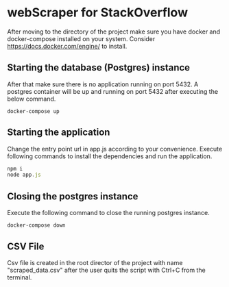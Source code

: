 # webScraper for StackOverflow

After moving to the directory of the project make sure you have docker and docker-compose installed on your system. Consider https://docs.docker.com/engine/
to install.

## Starting the database (Postgres) instance

After that make sure there is no application running on port 5432.
A postgres container will be up and running on port 5432 after executing the below command.

```Docker
docker-compose up
```

## Starting the application

Change the entry point url in app.js according to your convenience.
Execute following commands to install the dependencies and run the application.

```javascript
npm i
node app.js
```

## Closing the postgres instance

Execute the following command to close the running postgres instance.

```Docker
docker-compose down
```

## CSV File

Csv file is created in the root director of the project with name
"scraped_data.csv" after the user quits the script with Ctrl+C from the terminal.
